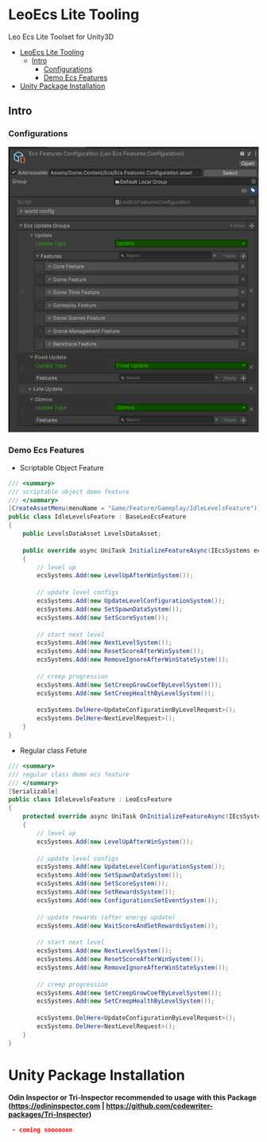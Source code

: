 # LeoEcs Lite Tooling

Leo Ecs Lite Toolset for Unity3D

- [LeoEcs Lite Tooling](#leoecs-lite-tooling)
  - [Intro](#intro)
    - [Configurations](#configurations)
    - [Demo Ecs Features](#demo-ecs-features)
- [Unity Package Installation](#unity-package-installation)


## Intro

### Configurations

![](https://github.com/UnioGame/UniGame.LeoEcsLite/blob/master/GitAssets/ecslite1.png)


### Demo Ecs Features

- Scriptable Object Feature

```cs
/// <summary>
/// scriptable object demo feature
/// </summary>
[CreateAssetMenu(menuName = "Game/Feature/Gameplay/IdleLevelsFeature")]
public class IdleLevelsFeature : BaseLeoEcsFeature
{
    public LevelsDataAsset LevelsDataAsset;

    public override async UniTask InitializeFeatureAsync(IEcsSystems ecsSystems)
    {
        // level up
        ecsSystems.Add(new LevelUpAfterWinSystem());
        
        // update level configs
        ecsSystems.Add(new UpdateLevelConfigurationSystem());
        ecsSystems.Add(new SetSpawnDataSystem());
        ecsSystems.Add(new SetScoreSystem());
        
        // start next level 
        ecsSystems.Add(new NextLevelSystem());
        ecsSystems.Add(new ResetScoreAfterWinSystem());
        ecsSystems.Add(new RemoveIgnoreAfterWinStateSystem());
        
        // creep progression
        ecsSystems.Add(new SetCreepGrowCoefByLevelSystem());
        ecsSystems.Add(new SetCreepHealthByLevelSystem());
        
        ecsSystems.DelHere<UpdateConfigurationByLevelRequest>();
        ecsSystems.DelHere<NextLevelRequest>();
    }
}
```

- Regular class Feture

```cs
/// <summary>
/// regular class demo ecs feature
/// </summary>
[Serializable]
public class IdleLevelsFeature : LeoEcsFeature
{
    protected override async UniTask OnInitializeFeatureAsync(IEcsSystems ecsSystems)
    {
        // level up
        ecsSystems.Add(new LevelUpAfterWinSystem());
        
        // update level configs
        ecsSystems.Add(new UpdateLevelConfigurationSystem());
        ecsSystems.Add(new SetSpawnDataSystem());
        ecsSystems.Add(new SetScoreSystem());
        ecsSystems.Add(new SetRewardsSystem());
        ecsSystems.Add(new ConfigurationsSetEventSystem());
        
        // update rewards (after energy update)
        ecsSystems.Add(new WaitScoreAndSetRewardsSystem());
        
        // start next level 
        ecsSystems.Add(new NextLevelSystem());
        ecsSystems.Add(new ResetScoreAfterWinSystem());
        ecsSystems.Add(new RemoveIgnoreAfterWinStateSystem());
        
        // creep progression
        ecsSystems.Add(new SetCreepGrowCoefByLevelSystem());
        ecsSystems.Add(new SetCreepHealthByLevelSystem());
        
        ecsSystems.DelHere<UpdateConfigurationByLevelRequest>();
        ecsSystems.DelHere<NextLevelRequest>();
    }
}
```

# Unity Package Installation

**Odin Inspector or Tri-Inspector recommended to usage with this Package (https://odininspector.com | https://github.com/codewriter-packages/Tri-Inspector)**

```json
 - coming soooooon
```




